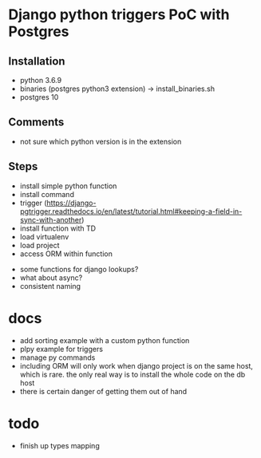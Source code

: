 # Django python triggers PoC with Postgres

## Installation

- python 3.6.9
- binaries (postgres python3 extension) -> install_binaries.sh
- postgres 10

## Comments

- not sure which python version is in the extension

## Steps
+ install simple python function
+ install command
+ trigger (https://django-pgtrigger.readthedocs.io/en/latest/tutorial.html#keeping-a-field-in-sync-with-another)
+ install function with TD
+ load virtualenv
+ load project
+ access ORM within function
- some functions for django lookups?  
- what about async?
- consistent naming

# docs 

- add sorting example with a custom python function
- plpy example for triggers
- manage py commands
- including ORM will only work when django project is on the same host, which is rare. the only real way is to install the whole code on the db host
- there is certain danger of getting them out of hand

# todo
- finish up types mapping
